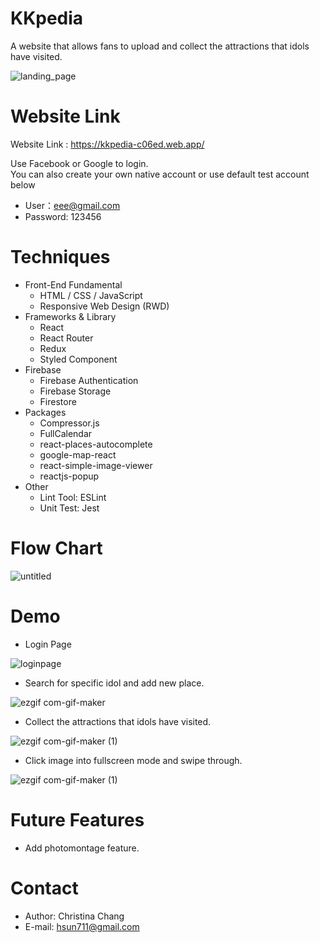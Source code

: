 # KKpedia
A website that allows fans to upload and collect the attractions that idols have visited.

![landing_page](https://user-images.githubusercontent.com/77537057/143887179-9dda2e13-81dd-413a-9a0c-640555dd9fd3.png)

# Website Link
Website Link : https://kkpedia-c06ed.web.app/

Use Facebook or Google to login.  
You can also create your own native account or use default test account below
- User：eee@gmail.com
- Password: 123456

# Techniques
- Front-End Fundamental
  - HTML / CSS / JavaScript
  - Responsive Web Design (RWD)
- Frameworks & Library
  - React
  - React Router
  - Redux
  - Styled Component
- Firebase
  - Firebase Authentication
  - Firebase Storage
  - Firestore
- Packages
  - Compressor.js
  - FullCalendar
  - react-places-autocomplete
  - google-map-react
  - react-simple-image-viewer
  - reactjs-popup
- Other
  - Lint Tool: ESLint
  - Unit Test: Jest

# Flow Chart

![untitled](https://user-images.githubusercontent.com/77537057/144178727-24adf0db-df53-47b3-9940-c7172a15b298.png)

# Demo
- Login Page

![loginpage](https://user-images.githubusercontent.com/77537057/144011201-e71b8967-113d-4cf5-8642-5fc2dce83379.png)

- Search for specific idol and add new place.

![ezgif com-gif-maker](https://user-images.githubusercontent.com/77537057/144169058-7661936d-7557-4c23-a1a1-7635ed7d24a5.gif)

- Collect the attractions that idols have visited.

![ezgif com-gif-maker (1)](https://user-images.githubusercontent.com/77537057/144177988-d3622e88-36bb-4c60-aab8-790d94884b3c.gif)

- Click image into fullscreen mode and swipe through.

![ezgif com-gif-maker (1)](https://user-images.githubusercontent.com/77537057/144054543-c8ddbad5-1d3e-443a-8f71-561ea54763c4.gif)


# Future Features
- Add photomontage feature.

# Contact
- Author: Christina Chang
- E-mail: hsun711@gmail.com
